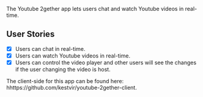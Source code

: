 The Youtube 2gether app lets users chat and watch Youtube videos in real-time.

## User Stories

-   [x] Users can chat in real-time.
-   [x] Users can watch Youtube videos in real-time.
-   [x] Users can control the video player and other users will see the changes if the user changing the video is host.

The client-side for this app can be found here: hhttps://github.com/kestvir/youtube-2gether-client.